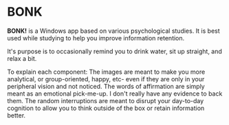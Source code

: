 # BONK
**BONK!** is a Windows app based on various psychological studies. It is best used while studying to help you improve information retention.

It's purpose is to occasionally remind you to drink water, sit up straight, and relax a bit.

To explain each component:
The images are meant to make you more analytical, or group-oriented, happy, etc- even if they are only in your peripheral vision and not noticed.
The words of affirmation are simply meant as an emotional pick-me-up. I don't really have any evidence to back them.
The random interruptions are meant to disrupt your day-to-day cognition to allow you to think outside of the box or retain information better.
